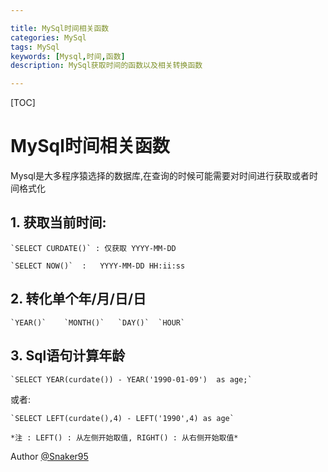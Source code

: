 ```yaml
---

title: MySql时间相关函数
categories: MySql
tags: MySql
keywords: [Mysql,时间,函数]
description: MySql获取时间的函数以及相关转换函数

---
```


[TOC]

# MySql时间相关函数
Mysql是大多程序猿选择的数据库,在查询的时候可能需要对时间进行获取或者时间格式化

<!--more-->

## 1. 获取当前时间:

	`SELECT CURDATE()` : 仅获取 YYYY-MM-DD

	`SELECT NOW()`	:	YYYY-MM-DD HH:ii:ss

## 2. 转化单个**年**\/**月**\/**日**\/**日**

	`YEAR()`	`MONTH()`	`DAY()`	 `HOUR`

## 3. Sql语句计算年龄

	`SELECT YEAR(curdate()) - YEAR('1990-01-09')  as age;`

或者:

	`SELECT LEFT(curdate(),4) - LEFT('1990',4) as age`

	*注 : LEFT() : 从左侧开始取值, RIGHT() : 从右侧开始取值*
	
Author [@Snaker95][1]

[1]: http://www.sharedsea.com